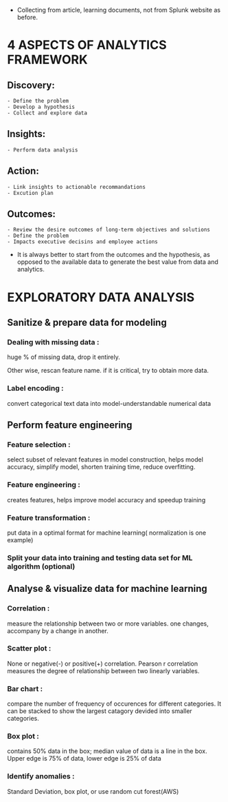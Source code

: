 * Collecting from article, learning documents, not from Splunk website as before.

# 4 ASPECTS OF ANALYTICS FRAMEWORK

## Discovery:
	- Define the problem
	- Develop a hypothesis
	- Collect and explore data

## Insights:
	- Perform data analysis

## Action:
	- Link insights to actionable recommandations
	- Excution plan

## Outcomes:
	- Review the desire outcomes of long-term objectives and solutions
	- Define the problem
	- Impacts executive decisins and employee actions

* It is always better to start from the outcomes and the hypothesis, as opposed to the available data to generate the best value from data and analytics.

# EXPLORATORY DATA ANALYSIS 

## Sanitize & prepare data for modeling
### Dealing with missing data : 
huge % of missing data, drop it entirely. 

Other wise, rescan feature name. if it is critical, try to obtain more data.
### Label encoding : 
convert categorical text data into model-understandable numerical data

## Perform feature engineering
### Feature selection : 
select subset of relevant features in model construction, helps model accuracy, simplify model, shorten training time, reduce overfitting. 
### Feature engineering : 
creates features, helps improve model accuracy and speedup training
### Feature transformation : 
put data in a optimal format for machine learning( normalization is one example)
### Split your data into training and testing data set for ML algorithm (optional)

## Analyse & visualize data for machine learning
### Correlation :
measure the relationship between two or more variables. one changes, accompany by a change in another.
###  Scatter plot : 
None or negative(-) or positive(+) correlation. Pearson r correlation measures the degree of relationship between two linearly variables.
### Bar chart : 
compare the number of frequency of occurences for different categories. It can be stacked to show the largest catagory devided into smaller categories.
### Box plot : 
contains 50% data in the box; median value of data is a line in the box. Upper edge is 75% of data, lower edge is 25% of data
### Identify anomalies :
Standard Deviation, box plot, or use random cut forest(AWS)

